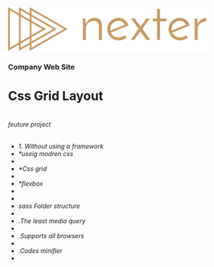 <img src="media/images/logo.png" >
<br/>
<h3>Company Web Site </h3>
<h1>Css Grid Layout<h1> 
<h6>feuture project<h6>
 
  
 <ul>
  <li>1. Without using a framework
    <li> *useig modren css<li>
    <li> *Css grid<li>
    <li>  *flexbox<li>
  <li>
    <li> sass Folder structure<li>
     <li> .The least media query<li>
     <li>.Supports all browsers<li>
     <li>.Codes minifier<li>
  
   
 </ul>

   
      
